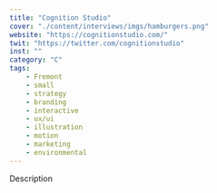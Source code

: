 ```yaml
---
title: "Cognition Studio"
cover: "./content/interviews/imgs/hamburgers.png"
website: "https://cognitionstudio.com/"
twit: "https://twitter.com/cognitionstudio"
inst: ""
category: "C"
tags:
    - Fremont
    - small
    - strategy
    - branding
    - interactive
    - ux/ui
    - illustration
    - motion
    - marketing
    - environmental
---
```


Description
